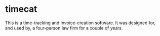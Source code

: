 # timecat
This is a time-tracking and invoice-creation software. It was designed for, and used by, a four-person law firm for a couple of years. 
